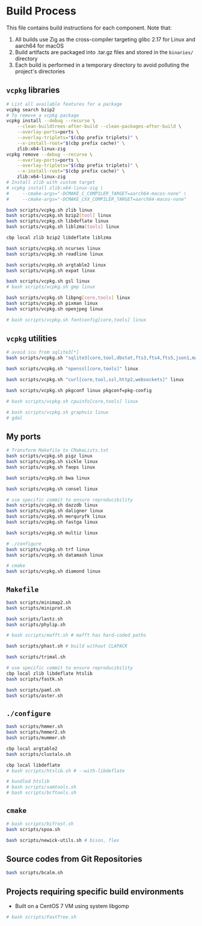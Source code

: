 # Build Process

This file contains build instructions for each component. Note that:

1. All builds use Zig as the cross-compiler targeting glibc 2.17 for Linux and aarch64 for macOS
2. Build artifacts are packaged into .tar.gz files and stored in the `binaries/` directory
3. Each build is performed in a temporary directory to avoid polluting the project's directories

## `vcpkg` libraries

```bash
# List all available features for a package
vcpkg search bzip2
# To remove a vcpkg package
vcpkg install --debug --recurse \
    --clean-buildtrees-after-build --clean-packages-after-build \
    --overlay-ports=ports \
    --overlay-triplets="$(cbp prefix triplets)" \
    --x-install-root="$(cbp prefix cache)" \
    zlib:x64-linux-zig
vcpkg remove --debug --recurse \
    --overlay-ports=ports \
    --overlay-triplets="$(cbp prefix triplets)" \
    --x-install-root="$(cbp prefix cache)" \
    zlib:x64-linux-zig
# Install zlib with custom target
# vcpkg install zlib:x64-linux-zig \
#     --cmake-args="-DCMAKE_C_COMPILER_TARGET=aarch64-macos-none" \
#     --cmake-args="-DCMAKE_CXX_COMPILER_TARGET=aarch64-macos-none"

bash scripts/vcpkg.sh zlib linux
bash scripts/vcpkg.sh bzip2[tool] linux
bash scripts/vcpkg.sh libdeflate linux
bash scripts/vcpkg.sh liblzma[tools] linux

cbp local zlib bzip2 libdeflate liblzma

bash scripts/vcpkg.sh ncurses linux
bash scripts/vcpkg.sh readline linux

bash scripts/vcpkg.sh argtable2 linux
bash scripts/vcpkg.sh expat linux

bash scripts/vcpkg.sh gsl linux
# bash scripts/vcpkg.sh gmp linux

bash scripts/vcpkg.sh libpng[core,tools] linux
bash scripts/vcpkg.sh pixman linux
bash scripts/vcpkg.sh openjpeg linux

# bash scripts/vcpkg.sh fontconfig[core,tools] linux

```

## `vcpkg` utilities

```bash
# avoid icu from sqlite3[*]
bash scripts/vcpkg.sh "sqlite3[core,tool,dbstat,fts3,fts4,fts5,json1,math,rtree,soundex,zlib]" linux

bash scripts/vcpkg.sh "openssl[core,tools]" linux

bash scripts/vcpkg.sh "curl[core,tool,ssl,http2,websockets]" linux

bash scripts/vcpkg.sh pkgconf linux pkgconf=pkg-config

# bash scripts/vcpkg.sh cpuinfo[core,tools] linux

# bash scripts/vcpkg.sh graphviz linux
# gdal

```

## My ports

```bash
# Transform Makefile to CMakeLists.txt
bash scripts/vcpkg.sh pigz linux
bash scripts/vcpkg.sh sickle linux
bash scripts/vcpkg.sh faops linux

bash scripts/vcpkg.sh bwa linux

bash scripts/vcpkg.sh consel linux

# use specific commit to ensure reproducibility
bash scripts/vcpkg.sh dazzdb linux
bash scripts/vcpkg.sh daligner linux
bash scripts/vcpkg.sh merquryfk linux
bash scripts/vcpkg.sh fastga linux

bash scripts/vcpkg.sh multiz linux

# ./configure
bash scripts/vcpkg.sh trf linux
bash scripts/vcpkg.sh datamash linux

# cmake
bash scripts/vcpkg.sh diamond linux

```

## `Makefile`

```bash
bash scripts/minimap2.sh
bash scripts/miniprot.sh

bash scripts/lastz.sh
bash scripts/phylip.sh

# bash scripts/mafft.sh # mafft has hard-coded paths

bash scripts/phast.sh # build without CLAPACK

bash scripts/trimal.sh

# use specific commit to ensure reproducibility
cbp local zlib libdeflate htslib
bash scripts/fastk.sh

bash scripts/paml.sh
bash scripts/aster.sh

```

## `./configure`

```bash
bash scripts/hmmer.sh
bash scripts/hmmer2.sh
bash scripts/mummer.sh

cbp local argtable2
bash scripts/clustalo.sh

cbp local libdeflate
# bash scripts/htslib.sh # --with-libdeflate

# bundled htslib
# bash scripts/samtools.sh
# bash scripts/bcftools.sh

```

## `cmake`

```bash
# bash scripts/bifrost.sh
bash scripts/spoa.sh

bash scripts/newick-utils.sh # bison, flex

```

## Source codes from Git Repositories

```bash
bash scripts/bcalm.sh

```

## Projects requiring specific build environments

* Built on a CentOS 7 VM using system libgomp

```bash
# bash scripts/FastTree.sh

```

